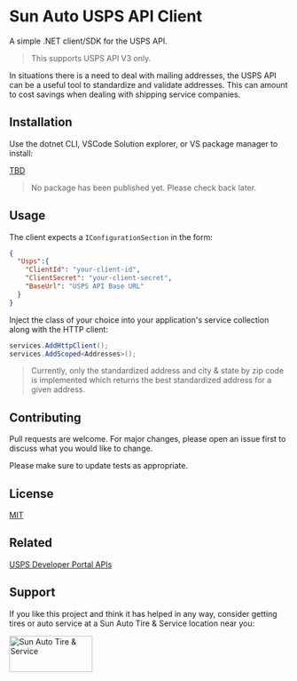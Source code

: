 # Sun Auto USPS API Client

A simple .NET client/SDK for the USPS API.

> This supports USPS API V3 only.

In situations there is a need to deal with mailing addresses, the USPS API can be a useful tool to standardize and validate addresses. This can amount to cost savings when dealing with shipping service companies.

## Installation

Use the dotnet CLI, VSCode Solution explorer, or VS package manager to install:

[TBD](https:///)

> No package has been published yet. Please check back later.

## Usage

The client expects a `IConfigurationSection` in the form:

```json
{
  "Usps":{
    "ClientId": "your-client-id",
    "ClientSecret": "your-client-secret",
    "BaseUrl": "USPS API Base URL"
  }
}
```

Inject the class of your choice into your application's service collection along with the HTTP client:

```csharp
services.AddHttpClient();
services.AddScoped<Addresses>();
```

> Currently, only the standardized address and city & state by zip code is implemented which returns the best standardized address for a given address.

## Contributing

Pull requests are welcome. For major changes, please open an issue first to discuss what you would like to change.

Please make sure to update tests as appropriate.

## License

[MIT](https://choosealicense.com/licenses/mit/)

## Related

[USPS Developer Portal APIs](https://developer.usps.com/apis/)

## Support

If you like this project and think it has helped in any way, consider getting tires or auto service at a Sun Auto Tire & Service location near you:

<a href="https://sun.auto/home" target="_blank"><img src="https://sun.auto/wp-content/themes/sun-auto/images/logo_sunauto.png" alt="Sun Auto Tire & Service" width="150" height="65"/></a>
